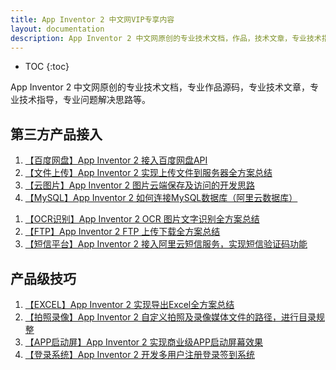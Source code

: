 ```yaml
---
title: App Inventor 2 中文网VIP专享内容
layout: documentation
description: App Inventor 2 中文网原创的专业技术文档，作品，技术文章，专业技术指导，问题解决思路等。
---
```


* TOC
{:toc}

App Inventor 2 中文网原创的专业技术文档，专业作品源码，专业技术文章，专业技术指导，专业问题解决思路等。


## 第三方产品接入

1. [【百度网盘】App Inventor 2 接入百度网盘API](pan.html)
1. [【文件上传】App Inventor 2 实现上传文件到服务器全方案总结](file_upload.html)
1. [【云图片】App Inventor 2 图片云端保存及访问的开发思路](web_pics.html)
1. [【MySQL】App Inventor 2 如何连接MySQL数据库（阿里云数据库）](mysql.html)
<!--1. [【云图片】利用网络微数据库实现图片上传至云端及从云端下载]-->
<!--1. [【AI云识图】利用云API进行AI识图]-->
1. [【OCR识别】App Inventor 2 OCR 图片文字识别全方案总结](ocr.html)
1. [【FTP】App Inventor 2 FTP 上传下载全方案总结](ftp.html)
1. [【短信平台】App Inventor 2 接入阿里云短信服务，实现短信验证码功能](alisms.html)


## 产品级技巧

1. [【EXCEL】App Inventor 2 实现导出Excel全方案总结](excel.html)
1. [【拍照录像】App Inventor 2 自定义拍照及录像媒体文件的路径，进行目录规整](custom_path.html)
1. [【APP启动屏】App Inventor 2 实现商业级APP启动屏幕效果](splash_screen.html)
1. [【登录系统】App Inventor 2 开发多用户注册登录签到系统](ai2_net_login.html)
<!--1. [【动画制作】制作一个类游戏闯关成功跳入下一关的动画]-->
